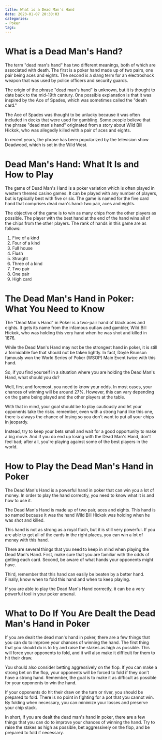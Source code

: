 ```yaml
---
title: What is a Dead Man's Hand
date: 2023-01-07 20:30:03
categories:
- Poker
tags:
---
```



#  What is a Dead Man's Hand?

The term "dead man's hand" has two different meanings, both of which are associated with death. The first is a poker hand made up of two pairs, one pair being aces and eights. The second is a slang term for an electroshock weapon that was used by police officers and security guards.

The origin of the phrase "dead man's hand" is unknown, but it is thought to date back to the mid-19th century. One possible explanation is that it was inspired by the Ace of Spades, which was sometimes called the "death card."

The Ace of Spades was thought to be unlucky because it was often included in decks that were used for gambling. Some people believe that the phrase "dead man's hand" originated from a story about Wild Bill Hickok, who was allegedly killed with a pair of aces and eights.

In recent years, the phrase has been popularized by the television show Deadwood, which is set in the Wild West.

#  Dead Man's Hand: What It Is and How to Play

The game of Dead Man's Hand is a poker variation which is often played in western themed casino games. It can be played with any number of players, but is typically best with five or six. The game is named for the five card hand that comprises dead man's hand: two pair, aces and eights.

The objective of the game is to win as many chips from the other players as possible. The player with the best hand at the end of the hand wins all of the chips from the other players. The rank of hands in this game are as follows:

1) Five of a kind
2) Four of a kind
3) Full house
4) Flush
5) Straight
6) Three of a kind
7) Two pair
8) One pair
9) High card

#  The Dead Man's Hand in Poker: What You Need to Know

The "Dead Man's Hand" in Poker is a two-pair hand of black aces and eights. It gets its name from the infamous outlaw and gambler, Wild Bill Hickok, who was holding this very hand when he was shot and killed in 1876.

While the Dead Man's Hand may not be the strongest hand in poker, it is still a formidable foe that should not be taken lightly. In fact, Doyle Brunson famously won the World Series of Poker (WSOP) Main Event twice with this hand.

So, if you find yourself in a situation where you are holding the Dead Man's Hand, what should you do?

Well, first and foremost, you need to know your odds. In most cases, your chances of winning will be around 27%. However, this can vary depending on the game being played and the other players at the table.

With that in mind, your goal should be to play cautiously and let your opponents take the risks. remember, even with a strong hand like this one, there is always the chance of losing so you don't want to put all your chips in jeopardy.

Instead, try to keep your bets small and wait for a good opportunity to make a big move. And if you do end up losing with the Dead Man's Hand, don't feel bad; after all, you're playing against some of the best players in the world.

#  How to Play the Dead Man's Hand in Poker

The Dead Man's Hand is a powerful hand in poker that can win you a lot of money. In order to play the hand correctly, you need to know what it is and how to use it.

The Dead Man's Hand is made up of two pair, aces and eights. This hand is so named because it was the hand Wild Bill Hickok was holding when he was shot and killed.

This hand is not as strong as a royal flush, but it is still very powerful. If you are able to get all of the cards in the right places, you can win a lot of money with this hand.

There are several things that you need to keep in mind when playing the Dead Man's Hand. First, make sure that you are familiar with the odds of getting each card. Second, be aware of what hands your opponents might have.

Third, remember that this hand can easily be beaten by a better hand. Finally, know when to fold this hand and when to keep playing.

If you are able to play the Dead Man's Hand correctly, it can be a very powerful tool in your poker arsenal.

#  What to Do If You Are Dealt the Dead Man's Hand in Poker

If you are dealt the dead man's hand in poker, there are a few things that you can do to improve your chances of winning the hand. The first thing that you should do is to try and raise the stakes as high as possible. This will force your opponents to fold, and it will also make it difficult for them to hit their draw.

You should also consider betting aggressively on the flop. If you can make a strong bet on the flop, your opponents will be forced to fold if they don't have a strong hand. Remember, the goal is to make it as difficult as possible for your opponents to win the hand.

If your opponents do hit their draw on the turn or river, you should be prepared to fold. There is no point in fighting for a pot that you cannot win. By folding when necessary, you can minimize your losses and preserve your chip stack.

In short, if you are dealt the dead man's hand in poker, there are a few things that you can do to improve your chances of winning the hand. Try to raise the stakes as high as possible, bet aggressively on the flop, and be prepared to fold if necessary.